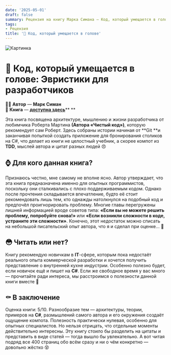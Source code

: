 ```yaml
---
date: '2025-05-01'
draft: false
summary: Рецензия на книгу Марка Симана — Код, который умещается в голове:Эвристики для разработчиков
tags:
- Рецензия
title: '🤵 Код, который умещается в голове'
---
```


![Картинка](https://adamanr.github.io/blog/images/posts/image_124.jpg)

# 🤵 **Код, который умещается в голове: Эвристики для разработчиков**

🧍‍♂️ **Автор** — **Марк Симан** \
📕 **Книга** — [**доступна здесь**](https://t.me/c/2238954094/23)** **

Эта книга посвящена архитектуре, мышлению и жизни разработчика от любимчика Роберта Мартина __(Автора «Чистый код»)__, которую рекомендует сам Роберт. Здесь собраны истории начиная от **Git **и заканчивая попыткой создать приложение для бронирования столиков на C#, что делает из книги не целостный учебник, а скорее компот из **TDD**, мыслей автора и цитат разных людей 😠

## ⌚  **Для кого данная книга?**
Признаюсь честно, мне самому не вполне ясно. Автор утверждает, что эта книга предназначена именно для опытных программистов, поскольку они сталкивались с плохо поддерживаемым кодом. Однако после прочтения складывается впечатление, будто её стоит рекомендовать лишь тем, кто однажды натолкнулся на подобный код и предпочёл проигнорировать проблему. Многие главы перегружены лишней информацией вроде советов типа: __«Если вы не можете решить проблему, попробуйте снова!»__ или __«Если возникли сложности в коде, устраните эти сложности»__. Конечно, этот недостаток можно списать на небольшой писательский опыт автора, что я и сделал при оценке... 🤵

## 😳 **Читать или нет?**
Книгу рекомендую новичкам в **IT**-сфере, которым пока недостаёт реального опыта коммерческой разработки и хочется получить представление о внутренней кухне индустрии. Особенно полезно будет, если новичок ещё и пишет на **C#**. Если же свободное время у вас много — прочитайте ради интереса, мы расстроимся о полезности данной книги вместе 🥲

## ⚰️ В заключение
Оценка книги: 5/10. Разнообразие тем — архитектуры, теории, примеров на **C#**, размышлений самого автора и его окружения создаёт ощущение компота. Полезность практически нулевая, особенно для опытных специалистов. Но нельзя отрицать, что отдельные моменты действительно интересны. Эту книгу стоило бы разделить на цитаты и представить в виде статей — тогда вышло бы увлекательно. А вот читая подряд все 400 страниц обо всём сразу и ни о чём конкретно — довольно жёстко 😵
